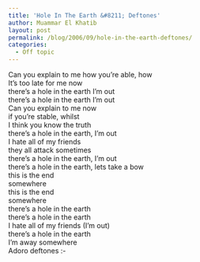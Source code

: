 ```yaml
---
title: 'Hole In The Earth &#8211; Deftones'
author: Muammar El Khatib
layout: post
permalink: /blog/2006/09/hole-in-the-earth-deftones/
categories:
  - Off topic
---
```

Can you explain to me how you&#8217;re able, how  
It’s too late for me now  
there’s a hole in the earth I’m out  
there’s a hole in the earth I’m out  
Can you explain to me now  
if you’re stable, whilst  
I think you know the truth  
there’s a hole in the earth, I’m out  
I hate all of my friends  
they all attack sometimes  
there’s a hole in the earth, I’m out  
there’s a hole in the earth, lets take a bow  
this is the end  
somewhere  
this is the end  
somewhere  
there’s a hole in the earth  
there’s a hole in the earth  
I hate all of my friends (I’m out)  
there’s a hole in the earth  
I’m away somewhere  
Adoro deftones <img src="http://muammar.me/blog/wp-includes/images/smilies/simple-smile.png" alt=":-)" class="wp-smiley" style="height: 1em; max-height: 1em;" />